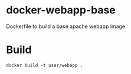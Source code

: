 docker-webapp-base
==================

Dockerfile to build a base apache webapp image


Build
==================
    docker build -t user/webapp .
    

